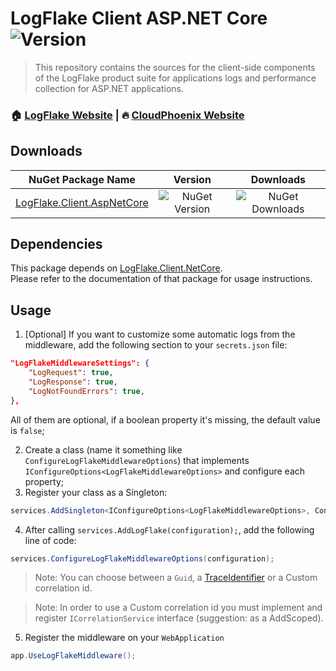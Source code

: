 # LogFlake Client ASP.NET Core ![Version](https://img.shields.io/badge/version-1.8.2-blue.svg?cacheSeconds=2592000)

> This repository contains the sources for the client-side components of the LogFlake product suite for applications logs and performance collection for ASP.NET applications.

### 🏠 [LogFlake Website](https://logflake.io) |  🔥 [CloudPhoenix Website](https://cloudphoenix.it)

## Downloads

|NuGet Package Name|Version|Downloads|
|:-:|:-:|:-:|
| [LogFlake.Client.AspNetCore](https://www.nuget.org/packages/LogFlake.Client.AspNetCore) | ![NuGet Version](https://img.shields.io/nuget/v/logflake.client.aspnetcore) | ![NuGet Downloads](https://img.shields.io/nuget/dt/logflake.client.aspnetcore) |

## Dependencies
This package depends on [LogFlake.Client.NetCore](https://www.nuget.org/packages/LogFlake.Client.NetCore).    
Please refer to the documentation of that package for usage instructions.

## Usage
1. [Optional] If you want to customize some automatic logs from the middleware, add the following section to your `secrets.json` file:
```json
"LogFlakeMiddlewareSettings": {
    "LogRequest": true,
    "LogResponse": true,
    "LogNotFoundErrors": true,
},
```
All of them are optional, if a boolean property it's missing, the default value is `false`;

2. Create a class (name it something like `ConfigureLogFlakeMiddlewareOptions`) that implements `IConfigureOptions<LogFlakeMiddlewareOptions>` and configure each property;
3. Register your class as a Singleton:
```csharp
services.AddSingleton<IConfigureOptions<LogFlakeMiddlewareOptions>, ConfigureLogFlakeMiddlewareOptions>();
```
4. After calling `services.AddLogFlake(configuration);`, add the following line of code:
```csharp
services.ConfigureLogFlakeMiddlewareOptions(configuration);
```
> Note: You can choose between a `Guid`, a [TraceIdentifier](https://learn.microsoft.com/en-us/dotnet/api/microsoft.aspnetcore.http.httpcontext.traceidentifier) or a Custom correlation id.

> Note: In order to use a Custom correlation id you must implement and register `ICorrelationService` interface (suggestion: as a AddScoped).
5. Register the middleware on your `WebApplication`
```csharp
app.UseLogFlakeMiddleware();
```
